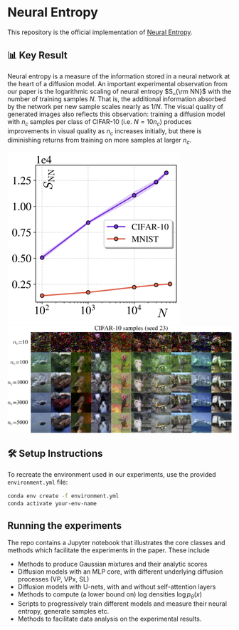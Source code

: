 # Neural Entropy

This repository is the official implementation of [Neural Entropy](https://arxiv.org/abs/2409.03817v2). 

## 📊 Key Result

Neural entropy is a measure of the information stored in a neural network at the heart of a diffusion model. An important experimental observation from our paper is the logarithmic scaling of neural entropy $S_{\rm NN}$ with the number of training samples $N$. That is, the additional information absorbed by the network per new sample scales nearly as $1/N$.
The visual quality of generated images also reflects this observation: training a diffusion model with $n_c$ samples per class of CIFAR-10 (i.e. $N=10 n_c$) produces improvements in visual quality as $n_c$ increases initially, but there is diminishing returns from training on more samples at larger $n_c$.

![Neural Entropy vs. N](figures/entropy_vs_N.png)
![CIFAR-10 samples](figures/CIFAR10_grid_seed23.png)

## 🛠️ Setup Instructions

To recreate the environment used in our experiments, use the provided `environment.yml` file:

```bash
conda env create -f environment.yml
conda activate your-env-name
```

## Running the experiments

The repo contains a Jupyter notebook that illustrates the core classes and methods which facilitate the experiments in the paper. These include

- Methods to produce Gaussian mixtures and their analytic scores
- Diffusion models with an MLP core, with different underlying diffusion processes (VP, VPx, SL)
- Diffusion models with U-nets, with and without self-attention layers
- Methods to compute (a lower bound on) log densities $\log p_{\theta}(x)$
- Scripts to progressively train different models and measure their neural entropy, generate samples etc.
- Methods to facilitate data analysis on the experimental results.